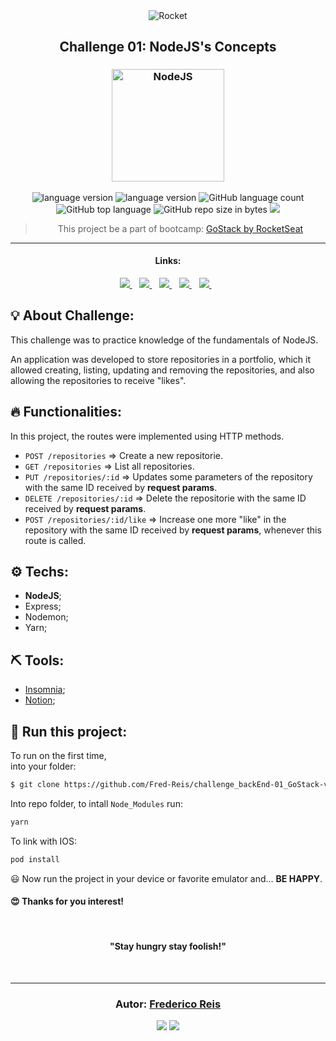 <div align="center">
  <img alt="Rocket"
    src="https://hotmart.s3.amazonaws.com/product_contents/0569fee6-8c8f-4dee-a46d-80102ced177a/Header_Product_1920x450.jpg"
  />

</div>

<h2 align="center">
   Challenge 01: NodeJS's Concepts
</h2>

<h3 align="center">
  <img alt="NodeJS" 
    src="https://arrayoutofindex.files.wordpress.com/2017/06/node.png" width="180px"/>
</h3>

<p align="center">

  <img alt="language version" src="https://img.shields.io/badge/Node-v_12.13.1-339933?logo=node.js">

  <img alt="language version" src="https://img.shields.io/badge/Yarn-v_1.22.4-2C8EBB?logo=Yarn">

  <img alt="GitHub language count" src="https://img.shields.io/github/languages/count/Fred-Reis/challenge_backEnd-01_GoStack-v2">

  <img alt="GitHub top language" src="https://img.shields.io/github/languages/top/Fred-Reis/challenge_backEnd-01_GoStack-v2">
  
  <img alt="GitHub repo size in bytes" src="https://img.shields.io/github/repo-size/Fred-Reis/challenge_backEnd-01_GoStack-v2">
  
  <a href="https://www.codacy.com/manual/Fred-Reis/challenge_backEnd-01_GoStack-v2?utm_source=github.com&amp;utm_medium=referral&amp;utm_content=Fred-Reis/challenge_backEnd-01_GoStack-v2&amp;utm_campaign=Badge_Grade">
    <img src="https://api.codacy.com/project/badge/Grade/4f385f0698d0431db92fe2514089500c"/></a>

</p>

<blockquote align="center">
  This project be a part of bootcamp: 
    <a href="https://rocketseat.com.br/gostack">
      GoStack by RocketSeat
    </a> 
</blockquote>

<hr/>

<h4 align="center">Links:</h4>

<p align="center">

  <a href="#about-challenge">
    <img src="https://img.shields.io/badge/About_Challenge-a5a5a5"/>
  </a>&nbsp;&nbsp;
  <a href="#functionalities">
    <img src="https://img.shields.io/badge/Functionalities-a5a5a5"/>
  </a>&nbsp;&nbsp;
  <a href="#gear-techs">
    <img src="https://img.shields.io/badge/Techs-a5a5a5"/>
  </a>&nbsp;&nbsp;
  <a href="#tools">
    <img src="https://img.shields.io/badge/Tools-a5a5a5"/>
  </a>&nbsp;&nbsp;
  <a href="#run-this-project">
    <img src="https://img.shields.io/badge/Run_this_project-a5a5a5"/>
  </a>&nbsp;&nbsp;

</p>

## 💡 About Challenge:

This challenge was to practice knowledge of the fundamentals of NodeJS.

An application was developed to store repositories in a portfolio, which it allowed creating, listing, updating and removing the repositories, and also allowing the repositories to receive "likes".

## 🔥 Functionalities:

In this project, the routes were implemented using HTTP methods.
* `POST /repositories` => Create a new repositorie.
* `GET /repositories` => List all repositories.
* `PUT /repositories/:id` => Updates some parameters of the repository with the same ID received by __request params__.
* `DELETE /repositories/:id` => Delete the repositorie with the same ID received by __request params__.
* `POST /repositories/:id/like` => Increase one more "like" in the repository with the same ID received by __request params__,
whenever this route is called.

## :gear: Techs:

* __NodeJS__;
* Express;
* Nodemon;
* Yarn;

## ⛏ Tools:

* [Insomnia](https://insomnia.rest/download/);
* [Notion](https://www.notion.so/?utm_source=google&utm_campaign=brand_alpha&utm_content=row&utm_term=notion&gclid=CjwKCAjw1cX0BRBmEiwAy9tKHs5ggnFG4dmfW38kOuGDTQS1-YjRGg01PuIriv8ftUuAUzeoU7QFFxoCAkIQAvD_BwE);


## 🏁 Run this project:

To run on the first time,  
into your folder:

```bash
$ git clone https://github.com/Fred-Reis/challenge_backEnd-01_GoStack-v2
```

Into repo folder, to intall ```Node_Modules``` run:

```bash
yarn
```

To link with IOS:

```bash
pod install
```

😃 Now run the project in your device or favorite emulator and...
**BE HAPPY**.

<h4>
  😍 Thanks for you interest! 
</h4>

<br/>

<h4 align="center">
  "Stay hungry stay foolish!"
</h4>

<br/>

---

<h3 align="center">
Autor: <a alt="Fred-Reis" href="https://github.com/Fred-Reis">Frederico Reis</a>
</h3>

<p align="center">

  <a alt="Frederico Reis" href="https://www.linkedin.com/in/frederico-reis-dev/">
    <img src="https://img.shields.io/badge/LinkedIn-Frederico_Reis-0077B5?logo=linkedin"/></a>
  <a alt="Frederico Reis" href="https://github.com/Fred-Reis ">
  <img src="https://img.shields.io/badge/Fred_Reis-GitHub-000?logo=github"/></a>

</p>


